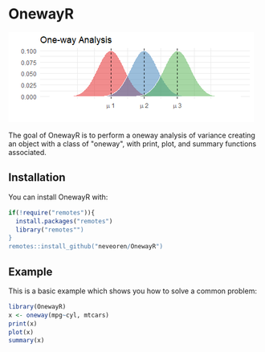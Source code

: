 
# OnewayR

![](oneway.png)

The goal of OnewayR is to perform a oneway analysis of variance
creating an object with a class of "oneway", 
with print, plot, and summary functions associated. 

## Installation

You can install OnewayR with:

``` r
if(!require("remotes")){
  install.packages("remotes")
  library("remotes"")
}
remotes::install_github("neveoren/OnewayR")
```

## Example

This is a basic example which shows you how to solve a common problem:

``` r
library(OnewayR)
x <- oneway(mpg~cyl, mtcars)
print(x)
plot(x)
summary(x)
```

